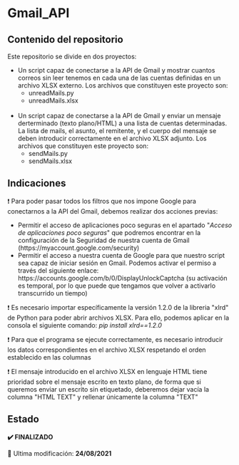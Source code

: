 <h1>Gmail_API</h1>
<h2>Contenido del repositorio</h2>
<p>
Este repositorio se divide en dos proyectos:
<ul>
<li>Un script capaz de conectarse a la API de Gmail y mostrar cuantos correos sin leer tenemos en cada una de las cuentas definidas en un archivo XLSX externo. Los archivos que constituyen este proyecto son:
<ul>
<li>unreadMails.py</li>
<li>unreadMails.xlsx</li>
</ul>
</li>
<br>
<li>Un script capaz de conectarse a la API de Gmail y enviar un mensaje derterminado (texto plano/HTML) a una lista de cuentas determinadas. La lista de mails, el asunto, el remitente, y el cuerpo del mensaje se deben introducir correctamente en el archivo XLSX adjunto. Los archivos que constituyen este proyecto son:
<ul>
<li>sendMails.py</li>
<li>sendMails.xlsx</li>
</ul>
</li>
</ul>
</p>
<h2>Indicaciones</h2>
<p>❗ Para poder pasar todos los filtros que nos impone Google para conectarnos a la API del Gmail, debemos realizar dos acciones previas:
<ul>
<li>Permitir el acceso de aplicaciones poco seguras en el apartado "<i>Acceso de aplicaciones poco seguras</i>" que podremos encontrar en la configuración de la Seguridad de nuestra cuenta de Gmail (https://myaccount.google.com/security)</li>
<li>Permitir el acceso a nuestra cuenta de Google para que nuestro script sea capaz de iniciar sesión en Gmail. Podemos activar el permiso a través del siguiente enlace: https://accounts.google.com/b/0/DisplayUnlockCaptcha (su activación es temporal, por lo que puede que tengamos que volver a activarlo transcurrido un tiempo)</li>
</ul>
</p>
<p>❗ Es necesario importar específicamente la versión 1.2.0 de la libreria "xlrd" de Python para poder abrir archivos XLSX. Para ello, podemos aplicar en la consola el siguiente comando: <i>pip install xlrd==1.2.0</i></p>
<p>❗ Para que el programa se ejecute correctamente, es necesario introducir los datos correspondientes en el archivo XLSX respetando el orden establecido en las columnas</p>
<p>❗ El mensaje introducido en el archivo XLSX en lenguaje HTML tiene prioridad sobre el mensaje escrito en texto plano, de forma que si queremos enviar un escrito sin etiquetado, deberemos dejar vacía la columna "HTML TEXT" y rellenar únicamente la columna "TEXT"</p>
<h2>Estado</h2>
<p><strong>✔️ FINALIZADO</strong></p>
<p>📅 Ultima modificación: <strong>24/08/2021</strong></p>
